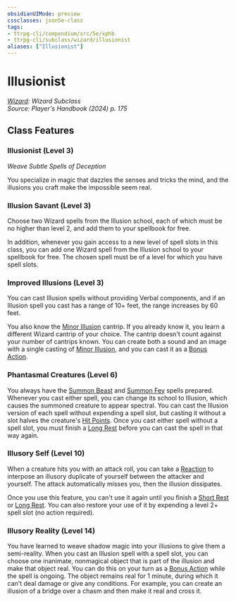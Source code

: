 ```yaml
---
obsidianUIMode: preview
cssclasses: json5e-class
tags:
- ttrpg-cli/compendium/src/5e/xphb
- ttrpg-cli/subclass/wizard/illusionist
aliases: ["Illusionist"]
---
```

# Illusionist
*[Wizard](wizard-xphb.md): Wizard Subclass*  
*Source: Player's Handbook (2024) p. 175*  


## Class Features

### Illusionist (Level 3)

*Weave Subtle Spells of Deception*

You specialize in magic that dazzles the senses and tricks the mind, and the illusions you craft make the impossible seem real.

### Illusion Savant (Level 3)

Choose two Wizard spells from the Illusion school, each of which must be no higher than level 2, and add them to your spellbook for free.

In addition, whenever you gain access to a new level of spell slots in this class, you can add one Wizard spell from the Illusion school to your spellbook for free. The chosen spell must be of a level for which you have spell slots.

### Improved Illusions (Level 3)

You can cast Illusion spells without providing Verbal components, and if an Illusion spell you cast has a range of 10+ feet, the range increases by 60 feet.

You also know the [Minor Illusion](/3-Compendium/CLI/spells/minor-illusion-xphb.md) cantrip. If you already know it, you learn a different Wizard cantrip of your choice. The cantrip doesn't count against your number of cantrips known. You can create both a sound and an image with a single casting of [Minor Illusion](/3-Compendium/CLI/spells/minor-illusion-xphb.md), and you can cast it as a [Bonus Action](bonus-action-xphb.md).

### Phantasmal Creatures (Level 6)

You always have the [Summon Beast](summon-beast-xphb.md) and [Summon Fey](summon-fey-xphb.md) spells prepared. Whenever you cast either spell, you can change its school to Illusion, which causes the summoned creature to appear spectral. You can cast the Illusion version of each spell without expending a spell slot, but casting it without a slot halves the creature's [Hit Points](hit-points-xphb.md). Once you cast either spell without a spell slot, you must finish a [Long Rest](long-rest-xphb.md) before you can cast the spell in that way again.

### Illusory Self (Level 10)

When a creature hits you with an attack roll, you can take a [Reaction](reaction-xphb.md) to interpose an illusory duplicate of yourself between the attacker and yourself. The attack automatically misses you, then the illusion dissipates.

Once you use this feature, you can't use it again until you finish a [Short Rest](short-rest-xphb.md) or [Long Rest](long-rest-xphb.md). You can also restore your use of it by expending a level 2+ spell slot (no action required).

### Illusory Reality (Level 14)

You have learned to weave shadow magic into your illusions to give them a semi-reality. When you cast an Illusion spell with a spell slot, you can choose one inanimate, nonmagical object that is part of the illusion and make that object real. You can do this on your turn as a [Bonus Action](bonus-action-xphb.md) while the spell is ongoing. The object remains real for 1 minute, during which it can't deal damage or give any conditions. For example, you can create an illusion of a bridge over a chasm and then make it real and cross it.